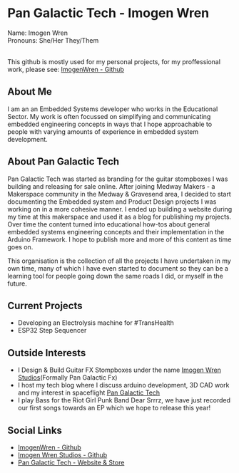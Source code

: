 # Pan Galactic Tech - Imogen Wren
Name: Imogen Wren <br>
Pronouns: She/Her They/Them <br><br>

This github is mostly used for my personal projects, for my proffessional work, please see: [ImogenWren - Github](https://github.com/ImogenWren)

## About Me
I am an an Embedded Systems developer who works in the Educational Sector. My work is often focussed on simplifying and communicating embedded engineering concepts in ways that I hope approachable to people with varying amounts of experience in embedded system development.

## About Pan Galactic Tech
Pan Galactic Tech was started as branding for the guitar stompboxes I was building and releasing for sale online. After joining Medway Makers - a Makerspace community in the Medway & Gravesend area, I decided to start documenting the Embedded system and Product Design projects I was working on in a more cohesive manner. I ended up building a website during my time at this makerspace and used it as a blog for publishing my projects. Over time the content turned into educational how-tos about general embedded systems engineering concepts and their implementation in the Arduino Framework. I hope to publish more and more of this content as time goes on.

This organisation is the collection of all the projects I have undertaken in my own time, many of which I have even started to document so they can be a learning tool for people going down the same roads I did, or myself in the future.

## Current Projects
- Developing an Electrolysis machine for #TransHealth
- ESP32 Step Sequencer

## Outside Interests
- I Design & Build Guitar FX Stompboxes under the name [Imogen Wren Studios](github.com/Imogen-Wren-Studios)(Formally Pan Galactic Fx)
- I host my tech blog where I discuss arduino development, 3D CAD work and my interest in spaceflight [Pan Galactic Tech](https://PanGalacticTech.com)
- I play Bass for the Riot Girl Punk Band Dear Srrrz, we have just recorded our first songs towards an EP which we hope to release this year!

## Social Links
- [ImogenWren - Github](https://github.com/ImogenWren)
- [Imogen Wren Studios - Github](github.com/Imogen-Wren-Studios)
- [Pan Galactic Tech - Website & Store](https://PanGalacticTech.com)


<!--
**PanGalacticTech/PanGalacticTech** is a ✨ _special_ ✨ repository because its `README.md` (this file) appears on your GitHub profile.

Here are some ideas to get you started:

- 🔭 I’m currently working on ...
- 🌱 I’m currently learning ...
- 👯 I’m looking to collaborate on ...
- 🤔 I’m looking for help with ...
- 💬 Ask me about ...
- 📫 How to reach me: ...
- 😄 Pronouns: ...
- ⚡ Fun fact: ...
-->
